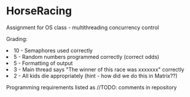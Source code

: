 # HorseRacing
Assignment for OS class - multithreading concurrency control
<p>Grading:
<li>10 - Semaphores used correctly
<li>5 - Random numbers programmed correctly (correct odds)
<li>5 - Formatting of output
<li>3 - Main thread says "The winner of this race was xxxxxxx" correctly
<li>2 - All kids die appropriately  (hint - how did we do this in Matrix??)

<p>Programming requirements listed as //TODO: comments in repository
